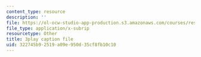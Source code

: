 ```yaml
---
content_type: resource
description: ''
file: https://ol-ocw-studio-app-production.s3.amazonaws.com/courses/res-6-012-introduction-to-probability-spring-2018/322745b92519a09e950d35cf8fb10c10_yJsO5955ZE.srt
file_type: application/x-subrip
resourcetype: Other
title: 3play caption file
uid: 322745b9-2519-a09e-950d-35cf8fb10c10
---
```

